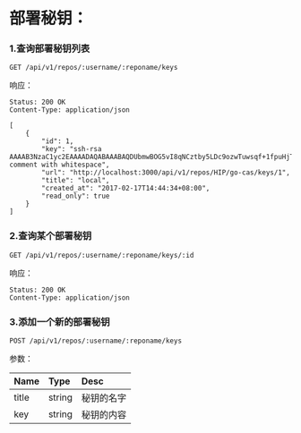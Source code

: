 # 部署秘钥：

### 1.查询部署秘钥列表

```
GET /api/v1/repos/:username/:reponame/keys
```

响应：

```
Status: 200 OK
Content-Type: application/json
```

```
[
    {
        "id": 1,
        "key": "ssh-rsa AAAAB3NzaC1yc2EAAAADAQABAAABAQDUbmwBOG5vI8qNCztby5LDc9ozwTuwsqf+1fpuHjT9iQ2Lu9nlKHQJcPSgdrYAcc+88K6o74ayhTAjfajKxkIHnbzZFjidoVZSQDhX5qvl93jvY/Uz390qky0sweW+fspm8pRJL+ofE3QEN5AXAuycq1tgsRT32XC+Ta82Xyv8b3xW+pWbsZzYCzUsZXDe/xWxg1rndXh2BIrmcYf9BMiv9ZJIojJXfuLCeRXl550tDzaMFC0rQ/T5pZjs/lQemtg92MnxnEDi5nhuvDwM4Q8eqCTOXc4BCE7iyIHv+B7rx+0x99ytMh5BSIIGyWTfgTot/AjGVm5aRKJSRFgPBm9N comment with whitespace",
        "url": "http://localhost:3000/api/v1/repos/HIP/go-cas/keys/1",
        "title": "local",
        "created_at": "2017-02-17T14:44:34+08:00",
        "read_only": true
    }
]
```

### 2.查询某个部署秘钥

```
GET /api/v1/repos/:username/:reponame/keys/:id
```

响应：

```
Status: 200 OK
Content-Type: application/json
```

### 3.添加一个新的部署秘钥

```
POST /api/v1/repos/:username/:reponame/keys
```

参数：

| Name | Type | Desc |
| :--- | :--- | :--- |
| title | string | 秘钥的名字 |
| key | string | 秘钥的内容 |



